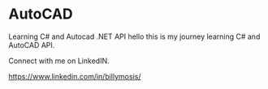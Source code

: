 # AutoCAD
Learning C# and Autocad .NET API
hello this is my journey learning C# and AutoCAD API.

Connect with me on LinkedIN.

https://www.linkedin.com/in/billymosis/
